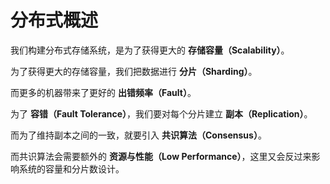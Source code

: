 # 分布式概述

我们构建分布式存储系统，是为了获得更大的 **存储容量（Scalability）**。

为了获得更大的存储容量，我们把数据进行 **分片（Sharding）**。

而更多的机器带来了更好的 **出错频率（Fault）**。

为了 **容错（Fault Tolerance）**，我们要对每个分片建立 **副本（Replication）**。

而为了维持副本之间的一致，就要引入 **共识算法（Consensus）**。

而共识算法会需要额外的 **资源与性能（Low Performance）**，这里又会反过来影响系统的容量和分片数设计。

